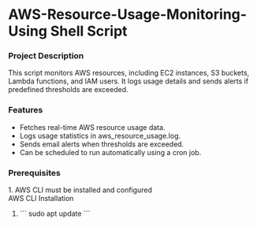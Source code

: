 # AWS-Resource-Usage-Monitoring-Using Shell Script

<h3>Project Description</h3>

This script monitors AWS resources, including EC2 instances, S3 buckets, Lambda functions, and IAM users. It logs usage details and sends alerts if predefined thresholds are exceeded.

<h3>Features</h3>

  <ul>
   <li>Fetches real-time AWS resource usage data.</li> 
    <li>Logs usage statistics in aws_resource_usage.log.</li>
    <li>Sends email alerts when thresholds are exceeded.</li>
    <li>Can be scheduled to run automatically using a cron job.</li>
  </ul>


<h3>Prerequisites</h3>
1. AWS CLI must be installed and configured 
<br>
AWS CLI  Installation 
<ol>
  <li>
    ```
     sudo apt update
     ```
  </li>

